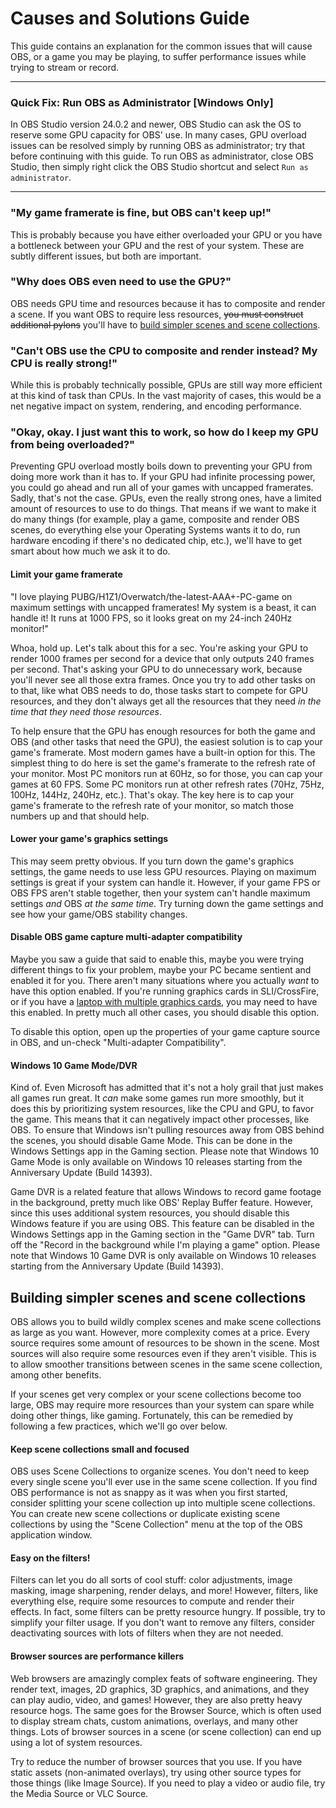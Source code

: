 # Causes and Solutions Guide

This guide contains an explanation for the common issues that will cause OBS, or a game you may be playing, to suffer performance issues while trying to stream or record.

---
### Quick Fix: Run OBS as Administrator [Windows Only]

In OBS Studio version 24.0.2 and newer, OBS Studio can ask the OS to reserve some GPU capacity for OBS' use. In many cases, GPU overload issues can be resolved simply by running OBS as administrator; try that before continuing with this guide. To run OBS as administrator, close OBS Studio, then simply right click the OBS Studio shortcut and select `Run as administrator`.

---
### "My game framerate is fine, but OBS can't keep up!"

This is probably because you have either overloaded your GPU or you have a bottleneck between your GPU and the rest of your system. These are subtly different issues, but both are important.


### "Why does OBS even need to use the GPU?"

OBS needs GPU time and resources because it has to composite and render a scene. If you want OBS to require less resources, ~~you must construct additional pylons~~ you'll have to [build simpler scenes and scene collections](#building-simpler-scenes-and-scene-collections).


### "Can't OBS use the CPU to composite and render instead? My CPU is really strong!"

While this is probably technically possible, GPUs are still way more efficient at this kind of task than CPUs. In the vast majority of cases, this would be a net negative impact on system, rendering, and encoding performance.


### "Okay, okay. I just want this to work, so how do I keep my GPU from being overloaded?"

Preventing GPU overload mostly boils down to preventing your GPU from doing more work than it has to. If your GPU had infinite processing power, you could go ahead and run all of your games with uncapped framerates. Sadly, that's not the case. GPUs, even the really strong ones, have a limited amount of resources to use to do things. That means if we want to make it do many things (for example, play a game, composite and render OBS scenes, do everything else your Operating Systems wants it to do, run hardware encoding if there's no dedicated chip, etc.), we'll have to get smart about how much we ask it to do. 


#### Limit your game framerate
"I love playing PUBG/H1Z1/Overwatch/the-latest-AAA+-PC-game on maximum settings with uncapped framerates! My system is a beast, it can handle it! It runs at 1000 FPS, so it looks great on my 24-inch 240Hz monitor!"

Whoa, hold up. Let's talk about this for a sec. You're asking your GPU to render 1000 frames per second for a device that only outputs 240 frames per second. That's asking your GPU to do unnecessary work, because you'll never see all those extra frames. Once you try to add other tasks on to that, like what OBS needs to do, those tasks start to compete for GPU resources, and they don't always get all the resources that they need _in the time that they need those resources_.

To help ensure that the GPU has enough resources for both the game and OBS (and other tasks that need the GPU), the easiest solution is to cap your game's framerate. Most modern games have a built-in option for this. The simplest thing to do here is set the game's framerate to the refresh rate of your monitor. Most PC monitors run at 60Hz, so for those, you can cap your games at 60 FPS. Some PC monitors run at other refresh rates (70Hz, 75Hz, 100Hz, 144Hz, 240Hz, etc.). That's okay. The key here is to cap your game's framerate to the refresh rate of your monitor, so match those numbers up and that should help.


#### Lower your game's graphics settings

This may seem pretty obvious. If you turn down the game's graphics settings, the game needs to use less GPU resources. Playing on maximum settings is great if your system can handle it. However, if your game FPS or OBS FPS aren't stable together, then your system can't handle maximum settings _and_ OBS _at the same time_. Try turning down the game settings and see how your game/OBS stability changes.


#### Disable OBS game capture multi-adapter compatibility

Maybe you saw a guide that said to enable this, maybe you were trying different things to fix your problem, maybe your PC became sentient and enabled it for you. There aren't many situations where you actually _want_ to have this option enabled. If you're running graphics cards in SLI/CrossFire, or if you have a [laptop with multiple graphics cards](https://obsproject.com/wiki/Laptop-Troubleshooting), you may need to have this enabled. In pretty much all other cases, you should disable this option.

To disable this option, open up the properties of your game capture source in OBS, and un-check "Multi-adapter Compatibility".

#### Windows 10 Game Mode/DVR

Kind of. Even Microsoft has admitted that it's not a holy grail that just makes all games run great. It _can_ make some games run more smoothly, but it does this by prioritizing system resources, like the CPU and GPU, to favor the game. This means that it can negatively impact other processes, like OBS. To ensure that Windows isn't pulling resources away from OBS behind the scenes, you should disable Game Mode. This can be done in the Windows Settings app in the Gaming section. Please note that Windows 10 Game Mode is only available on Windows 10 releases starting from the Anniversary Update (Build 14393).

Game DVR is a related feature that allows Windows to record game footage in the background, pretty much like OBS' Replay Buffer feature. However, since this uses additional system resources, you should disable this Windows feature if you are using OBS. This feature can be disabled in the Windows Settings app in the Gaming section in the "Game DVR" tab. Turn off the "Record in the background while I'm playing a game" option. Please note that Windows 10 Game DVR is only available on Windows 10 releases starting from the Anniversary Update (Build 14393).



## Building simpler scenes and scene collections

OBS allows you to build wildly complex scenes and make scene collections as large as you want. However, more complexity comes at a price. Every source requires some amount of resources to be shown in the scene. Most sources will also require some resources even if they aren't visible. This is to allow smoother transitions between scenes in the same scene collection, among other benefits.

If your scenes get very complex or your scene collections become too large, OBS may require more resources than your system can spare while doing other things, like gaming. Fortunately, this can be remedied by following a few practices, which we'll go over below.


#### Keep scene collections small and focused

OBS uses Scene Collections to organize scenes. You don't need to keep every single scene you'll ever use in the same scene collection. If you find OBS performance is not as snappy as it was when you first started, consider splitting your scene collection up into multiple scene collections. You can create new scene collections or duplicate existing scene collections by using the "Scene Collection" menu at the top of the OBS application window.


#### Easy on the filters!

Filters can let you do all sorts of cool stuff: color adjustments, image masking, image sharpening, render delays, and more! However, filters, like everything else, require some resources to compute and render their effects. In fact, some filters can be pretty resource hungry. If possible, try to simplify your filter usage. If you don't want to remove any filters, consider deactivating sources with lots of filters when they are not needed.


#### Browser sources are performance killers

Web browsers are amazingly complex feats of software engineering. They render text, images, 2D graphics, 3D graphics, and animations, and they can play audio, video, and games! However, they are also pretty heavy resource hogs. The same goes for the Browser Source, which is often used to display stream chats, custom animations, overlays, and many other things. Lots of browser sources in a scene (or scene collection) can end up using a lot of system resources.

Try to reduce the number of browser sources that you use. If you have static assets (non-animated overlays), try using other source types for those things (like Image Source). If you need to play a video or audio file, try the Media Source or VLC Source.